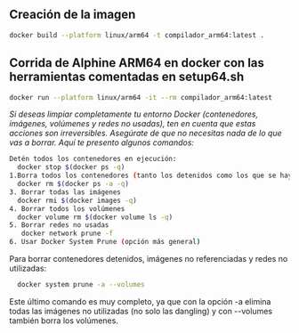 

## Creación de la imagen
```bash
docker build --platform linux/arm64 -t compilador_arm64:latest .
```

## Corrida de Alphine ARM64 en docker con las herramientas comentadas en setup64.sh
```bash
docker run --platform linux/arm64 -it --rm compilador_arm64:latest
```
_Si deseas limpiar completamente tu entorno Docker (contenedores, imágenes, volúmenes y redes no usadas), ten en cuenta que estas acciones son irreversibles. Asegúrate de que no necesitas nada de lo que vas a borrar. Aquí te presento algunos comandos:_

```bash
Detén todos los contenedores en ejecución:
  docker stop $(docker ps -q)
1.Borra todos los contenedores (tanto los detenidos como los que se hayan detenido):
  docker rm $(docker ps -a -q)
3. Borrar todas las imágenes
  docker rmi $(docker images -q)
4. Borrar todos los volúmenes
  docker volume rm $(docker volume ls -q)
5. Borrar redes no usadas
   docker network prune -f
6. Usar Docker System Prune (opción más general)
```

Para borrar contenedores detenidos, imágenes no referenciadas y redes no utilizadas:
```bash
  docker system prune -a --volumes
```
Este último comando es muy completo, ya que con la opción -a elimina todas las imágenes no utilizadas (no solo las dangling) y con --volumes también borra los volúmenes.
